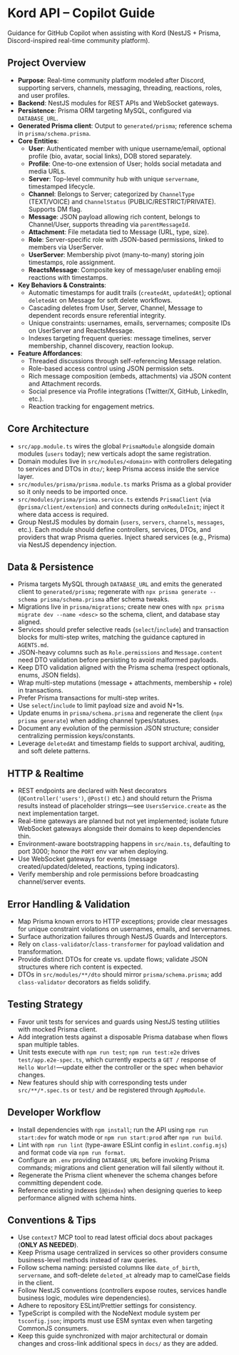 # Kord API – Copilot Guide

Guidance for GitHub Copilot when assisting with Kord (NestJS + Prisma, Discord-inspired real-time community platform).

## Project Overview

- **Purpose**: Real-time community platform modeled after Discord, supporting servers, channels, messaging, threading, reactions, roles, and user profiles.
- **Backend**: NestJS modules for REST APIs and WebSocket gateways.
- **Persistence**: Prisma ORM targeting MySQL, configured via `DATABASE_URL`.
- **Generated Prisma client**: Output to `generated/prisma`; reference schema in `prisma/schema.prisma`.
- **Core Entities**:
  - **User**: Authenticated member with unique username/email, optional profile (bio, avatar, social links), DOB stored separately.
  - **Profile**: One-to-one extension of User; holds social metadata and media URLs.
  - **Server**: Top-level community hub with unique `servername`, timestamped lifecycle.
  - **Channel**: Belongs to Server; categorized by `ChannelType` (TEXT/VOICE) and `ChannelStatus` (PUBLIC/RESTRICT/PRIVATE). Supports DM flag.
  - **Message**: JSON payload allowing rich content, belongs to Channel/User, supports threading via `parentMessageId`.
  - **Attachment**: File metadata tied to Message (URL, type, size).
  - **Role**: Server-specific role with JSON-based permissions, linked to members via UserServer.
  - **UserServer**: Membership pivot (many-to-many) storing join timestamps, role assignment.
  - **ReactsMessage**: Composite key of message/user enabling emoji reactions with timestamps.
- **Key Behaviors & Constraints**:
  - Automatic timestamps for audit trails (`createdAt`, `updatedAt`); optional `deletedAt` on Message for soft delete workflows.
  - Cascading deletes from User, Server, Channel, Message to dependent records ensure referential integrity.
  - Unique constraints: usernames, emails, servernames; composite IDs on UserServer and ReactsMessage.
  - Indexes targeting frequent queries: message timelines, server membership, channel discovery, reaction lookup.
- **Feature Affordances**:
  - Threaded discussions through self-referencing Message relation.
  - Role-based access control using JSON permission sets.
  - Rich message composition (embeds, attachments) via JSON content and Attachment records.
  - Social presence via Profile integrations (Twitter/X, GitHub, LinkedIn, etc.).
  - Reaction tracking for engagement metrics.

## Core Architecture

- `src/app.module.ts` wires the global `PrismaModule` alongside domain modules (`users` today); new verticals adopt the same registration.
- Domain modules live in `src/modules/<domain>` with controllers delegating to services and DTOs in `dto/`; keep Prisma access inside the service layer.
- `src/modules/prisma/prisma.module.ts` marks Prisma as a global provider so it only needs to be imported once.
- `src/modules/prisma/prisma.service.ts` extends `PrismaClient` (via `@prisma/client/extension`) and connects during `onModuleInit`; inject it where data access is required.
- Group NestJS modules by domain (`users`, `servers`, `channels`, `messages`, etc.). Each module should define controllers, services, DTOs, and providers that wrap Prisma queries. Inject shared services (e.g., Prisma) via NestJS dependency injection.

## Data & Persistence

- Prisma targets MySQL through `DATABASE_URL` and emits the generated client to `generated/prisma`; regenerate with `npx prisma generate --schema prisma/schema.prisma` after schema tweaks.
- Migrations live in `prisma/migrations`; create new ones with `npx prisma migrate dev --name <desc>` so the schema, client, and database stay aligned.
- Services should prefer selective reads (`select`/`include`) and transaction blocks for multi-step writes, matching the guidance captured in `AGENTS.md`.
- JSON-heavy columns such as `Role.permissions` and `Message.content` need DTO validation before persisting to avoid malformed payloads.
- Keep DTO validation aligned with the Prisma schema (respect optionals, enums, JSON fields).
- Wrap multi-step mutations (message + attachments, membership + role) in transactions.
- Prefer Prisma transactions for multi-step writes.
- Use `select`/`include` to limit payload size and avoid N+1s.
- Update enums in `prisma/schema.prisma` and regenerate the client (`npx prisma generate`) when adding channel types/statuses.
- Document any evolution of the permission JSON structure; consider centralizing permission keys/constants.
- Leverage `deletedAt` and timestamp fields to support archival, auditing, and soft delete patterns.

## HTTP & Realtime

- REST endpoints are declared with Nest decorators (`@Controller('users')`, `@Post()` etc.) and should return the Prisma results instead of placeholder strings—see `UsersService.create` as the next implementation target.
- Real-time gateways are planned but not yet implemented; isolate future WebSocket gateways alongside their domains to keep dependencies thin.
- Environment-aware bootstrapping happens in `src/main.ts`, defaulting to port 3000; honor the `PORT` env var when deploying.
- Use WebSocket gateways for events (message created/updated/deleted, reactions, typing indicators).
- Verify membership and role permissions before broadcasting channel/server events.

## Error Handling & Validation

- Map Prisma known errors to HTTP exceptions; provide clear messages for unique constraint violations on usernames, emails, and servernames.
- Surface authorization failures through NestJS Guards and Interceptors.
- Rely on `class-validator`/`class-transformer` for payload validation and transformation.
- Provide distinct DTOs for create vs. update flows; validate JSON structures where rich content is expected.
- DTOs in `src/modules/**/dto` should mirror `prisma/schema.prisma`; add `class-validator` decorators as fields solidify.

## Testing Strategy

- Favor unit tests for services and guards using NestJS testing utilities with mocked Prisma client.
- Add integration tests against a disposable Prisma database when flows span multiple tables.
- Unit tests execute with `npm run test`; `npm run test:e2e` drives `test/app.e2e-spec.ts`, which currently expects a `GET /` response of `Hello World!`—update either the controller or the spec when behavior changes.
- New features should ship with corresponding tests under `src/**/*.spec.ts` or `test/` and be registered through `AppModule`.

## Developer Workflow

- Install dependencies with `npm install`; run the API using `npm run start:dev` for watch mode or `npm run start:prod` after `npm run build`.
- Lint with `npm run lint` (type-aware ESLint config in `eslint.config.mjs`) and format code via `npm run format`.
- Configure an `.env` providing `DATABASE_URL` before invoking Prisma commands; migrations and client generation will fail silently without it.
- Regenerate the Prisma client whenever the schema changes before committing dependent code.
- Reference existing indexes (`@@index`) when designing queries to keep performance aligned with schema hints.

## Conventions & Tips

- Use `context7` MCP tool to read latest official docs about packages (**ONLY AS NEEDED**).
- Keep Prisma usage centralized in services so other providers consume business-level methods instead of raw queries.
- Follow schema naming: persisted columns like `date_of_birth`, `servername`, and soft-delete `deleted_at` already map to camelCase fields in the client.
- Follow NestJS conventions (controllers expose routes, services handle business logic, modules wire dependencies).
- Adhere to repository ESLint/Prettier settings for consistency.
- TypeScript is compiled with the NodeNext module system per `tsconfig.json`; imports must use ESM syntax even when targeting CommonJS consumers.
- Keep this guide synchronized with major architectural or domain changes and cross-link additional specs in `docs/` as they are added.
